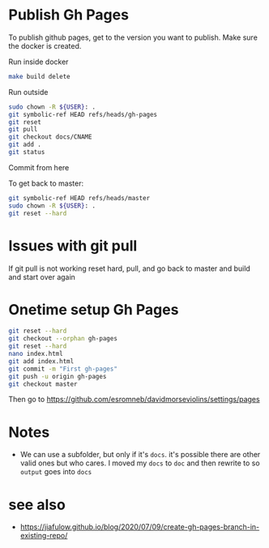# Publish Gh Pages
To publish github pages, get to the version you want to publish. Make sure the docker is created.


Run inside docker
```bash
make build delete
```

Run outside
```bash
sudo chown -R ${USER}: .
git symbolic-ref HEAD refs/heads/gh-pages
git reset
git pull
git checkout docs/CNAME
git add .
git status
```

Commit from here


To get back to master:

```bash
git symbolic-ref HEAD refs/heads/master
sudo chown -R ${USER}: .
git reset --hard
```



# Issues with git pull
If git pull is not working reset hard, pull, and go back to master and build and start over again


# Onetime setup Gh Pages
```bash
git reset --hard
git checkout --orphan gh-pages
git reset --hard
nano index.html
git add index.html
git commit -m "First gh-pages"
git push -u origin gh-pages
git checkout master
```

Then go to https://github.com/esromneb/davidmorseviolins/settings/pages


# Notes
* We can use a subfolder, but only if it's `docs`. it's possible there are other valid ones but who cares. I moved my `docs` to `doc` and then rewrite to so `output` goes into `docs`



# see also
* https://jiafulow.github.io/blog/2020/07/09/create-gh-pages-branch-in-existing-repo/
